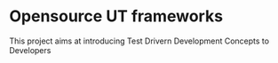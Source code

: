 # Opensource UT frameworks


This project aims at introducing Test Drivern Development Concepts to Developers
